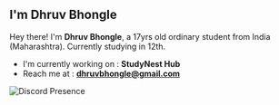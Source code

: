 ## I'm Dhruv Bhongle 
Hey there! I'm **Dhruv Bhongle**, a 17yrs old ordinary student from India (Maharashtra). Currently studying in 12th.

- I'm currently working on : **StudyNest Hub**
- Reach me at : **dhruvbhongle@gmail.com**

![Discord Presence](https://lanyard.cnrad.dev/api/743815881896886333)
